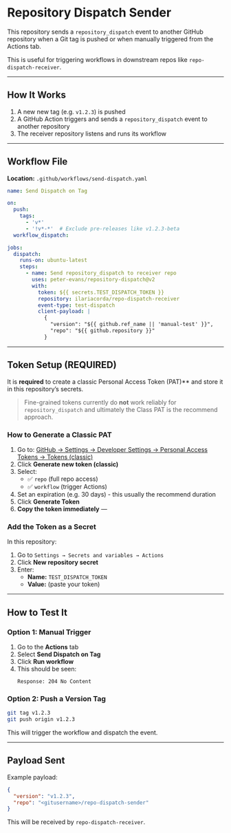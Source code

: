 # Repository Dispatch Sender

This repository sends a `repository_dispatch` event to another GitHub repository when a Git tag is pushed or when manually triggered from the Actions tab.

This is useful for triggering workflows in downstream repos like `repo-dispatch-receiver`.

---

## How It Works

1. A new new tag (e.g. `v1.2.3`) is pushed
2. A GitHub Action triggers and sends a `repository_dispatch` event to another repository
3. The receiver repository listens and runs its workflow

---

## Workflow File

**Location:** `.github/workflows/send-dispatch.yaml`

```yaml
name: Send Dispatch on Tag

on:
  push:
    tags:
      - 'v*'
      - '!v*-*'  # Exclude pre-releases like v1.2.3-beta
  workflow_dispatch:

jobs:
  dispatch:
    runs-on: ubuntu-latest
    steps:
      - name: Send repository_dispatch to receiver repo
        uses: peter-evans/repository-dispatch@v2
        with:
          token: ${{ secrets.TEST_DISPATCH_TOKEN }}
          repository: ilariacorda/repo-dispatch-receiver
          event-type: test-dispatch
          client-payload: |
            {
              "version": "${{ github.ref_name || 'manual-test' }}",
              "repo": "${{ github.repository }}"
            }
```

---

## Token Setup (REQUIRED)

It is **required** to create a classic Personal Access Token (PAT)** and store it in this repository’s secrets.

> Fine-grained tokens currently do **not** work reliably for `repository_dispatch` and ultimately the Class PAT is the recommend approach. 

### How to Generate a Classic PAT

1. Go to: [GitHub → Settings → Developer Settings → Personal Access Tokens → Tokens (classic)](https://github.com/settings/tokens)
2. Click **Generate new token (classic)**
3. Select:
   - ✅ `repo` (full repo access)
   - ✅ `workflow` (trigger Actions)
4. Set an expiration (e.g. 30 days) - this usually the recommend duration
5. Click **Generate Token**
6. **Copy the token immediately** — 

### Add the Token as a Secret

In this repository:

1. Go to `Settings → Secrets and variables → Actions`
2. Click **New repository secret**
3. Enter:
   - **Name:** `TEST_DISPATCH_TOKEN`
   - **Value:** (paste your token)

---

## How to Test It

### Option 1: Manual Trigger

1. Go to the **Actions** tab
2. Select **Send Dispatch on Tag**
3. Click **Run workflow**
4. This should be seen:
   ```
   Response: 204 No Content
   ```

### Option 2: Push a Version Tag

```bash
git tag v1.2.3
git push origin v1.2.3
```

This will trigger the workflow and dispatch the event.

---

## Payload Sent

Example payload:

```json
{
  "version": "v1.2.3",
  "repo": "<gitusername>/repo-dispatch-sender"
}
```

This will be received by `repo-dispatch-receiver`.

